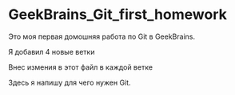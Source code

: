 # GeekBrains_Git_first_homework

Это моя первая домошняя работа по Git в GeekBrains.

Я добавил 4 новые ветки

Внес измения в этот файл в каждой ветке

Здесь я напишу для чего нужен Git. 
